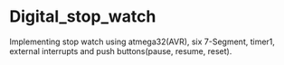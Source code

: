 # Digital_stop_watch
Implementing stop watch using atmega32(AVR), six 7-Segment, timer1, external interrupts and push buttons(pause, resume, reset).
